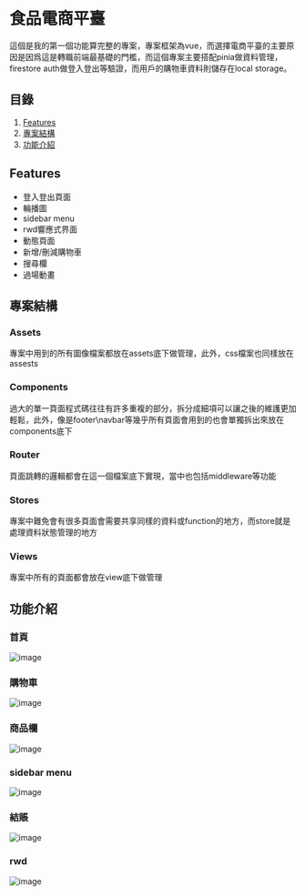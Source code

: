 # 食品電商平臺

這個是我的第一個功能算完整的專案，專案框架為vue，而選擇電商平臺的主要原因是因爲這是轉職前端最基礎的門檻，而這個專案主要搭配pinia做資料管理，firestore auth做登入登出等驗證，而用戶的購物車資料則儲存在local storage。
## 目錄
1. [Features](#Features)
2. [專案結構](#專案結構)
3. [功能介紹](#功能介紹)

## Features
- 登入登出頁面
- 輪播圖
- sidebar menu
- rwd響應式界面
- 動態頁面
- 新增/刪減購物車
- 搜尋欄
- 過場動畫
## 專案結構
### Assets
專案中用到的所有圖像檔案都放在assets底下做管理，此外，css檔案也同樣放在assests
### Components
過大的單一頁面程式碼往往有許多重複的部分，拆分成細項可以讓之後的維護更加輕鬆，此外，像是footer\navbar等幾乎所有頁面會用到的也會單獨拆出來放在components底下
### Router
頁面跳轉的邏輯都會在這一個檔案底下實現，當中也包括middleware等功能
### Stores
專案中難免會有很多頁面會需要共享同樣的資料或function的地方，而store就是處理資料狀態管理的地方
### Views
專案中所有的頁面都會放在view底下做管理
## 功能介紹
### 首頁
![image](https://github.com/dicksonchai98/villagepark/assets/102925011/07e3a381-d1ce-4720-b9ca-d6c8f7f57e7c)
### 購物車
![image](https://github.com/dicksonchai98/villagepark/assets/102925011/90f271be-5b70-424b-91e2-1153e1a81271)
### 商品欄
![image](https://github.com/dicksonchai98/villagepark/assets/102925011/5a244159-9014-418a-8fad-ff709742d7db)
### sidebar menu
![image](https://github.com/dicksonchai98/villagepark/assets/102925011/2def5331-4fad-4c7a-a124-6ae01b5c9ce4)
### 結賬
![image](https://github.com/dicksonchai98/villagepark/assets/102925011/40680ea9-511a-40a3-a790-d1de0142fcc4)
### rwd
![image](https://github.com/dicksonchai98/villagepark/assets/102925011/b12b8bca-2f09-4157-9e09-d4b677849402)







